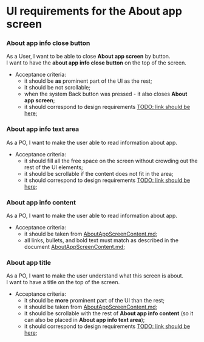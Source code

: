 # UI requirements for the About app screen
### About app info close button
As a User, I want to be able to close **About app screen** by button.<br>
I want to have the **about app info close button** on the top of the screen.<br>
   - Acceptance criteria:
     - it should be **as** prominent part of the UI as the rest;
     - it should be not scrollable;
     - when the system Back button was pressed - it also closes **About app screen**;
     - it should correspond to design requirements [TODO: link should be here]();
### About app info text area
As a PO, I want to make the user able to read information about app.<br>
   - Acceptance criteria:
     - it should fill all the free space on the screen without crowding out the rest of the UI elements;
     - it should be scrollable if the content does not fit in the area;
     - it should correspond to design requirements [TODO: link should be here]();
### About app info content
As a PO, I want to make the user able to read information about app.<br>
   - Acceptance criteria:
     - it should be taken from [AboutAppScreenContent.md](./../AboutAppScreenContent.md);
     - all links, bullets, and bold text must match as described in the document [AboutAppScreenContent.md](./../AboutAppScreenContent.md);
### About app title
As a PO, I want to make the user understand what this screen is about.<br>
I want to have a title on the top of the screen.<br>
   - Acceptance criteria:
     - it should be **more** prominent part of the UI than the rest;
     - it should be taken from [AboutAppScreenContent.md](./../AboutAppScreenContent.md);
     - it should be scrollable with the rest of **About app info content** (so it can also be placed in **About app info text area**);
     - it should correspond to design requirements [TODO: link should be here]();
